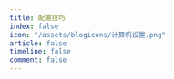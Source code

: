 ```yaml
---
title: 配置技巧
index: false
icon: "/assets/blogicons/计算机设置.png"
article: false
timeline: false
comment: false
---
```


<div class="catalog-display-container">
  <Catalog hideHeading />
</div>
